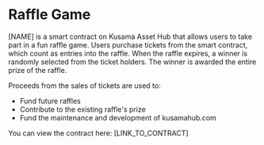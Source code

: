 # Raffle Game
[NAME] is a smart contract on Kusama Asset Hub that allows users to take part in a fun raffle game. Users purchase tickets from the smart contract, which count as entries into the raffle. When the raffle expires, a winner is randomly selected from the ticket holders. The winner is awarded the entire prize of the raffle.

Proceeds from the sales of tickets are used to:
- Fund future raffles
- Contribute to the existing raffle's prize
- Fund the maintenance and development of kusamahub.com

You can view the contract here:
[LINK_TO_CONTRACT]
